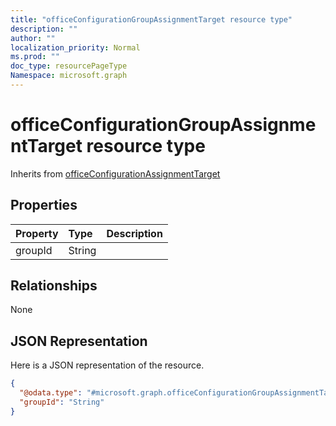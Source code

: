 ```yaml
---
title: "officeConfigurationGroupAssignmentTarget resource type"
description: ""
author: ""
localization_priority: Normal
ms.prod: ""
doc_type: resourcePageType
Namespace: microsoft.graph
---
```



# officeConfigurationGroupAssignmentTarget resource type




Inherits from [officeConfigurationAssignmentTarget](../resources/officeConfigurationAssignmentTarget.md)

## Properties
|Property|Type|Description|
|:---|:---|:---|
|groupId|String||

## Relationships
None

## JSON Representation
Here is a JSON representation of the resource.
<!-- {
  "blockType": "resource",
  "@odata.type": "microsoft.graph.officeConfigurationGroupAssignmentTarget"
}
-->
``` json
{
  "@odata.type": "#microsoft.graph.officeConfigurationGroupAssignmentTarget",
  "groupId": "String"
}
```

